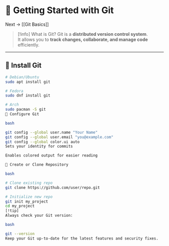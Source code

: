 # 🐙 Getting Started with Git

Next → [[Git Basics]]

> [!info] What is Git?
Git is a **distributed version control system**.  
It allows you to **track changes, collaborate, and manage code** efficiently.

---

## 🔹 Install Git
```bash
# Debian/Ubuntu
sudo apt install git

# Fedora
sudo dnf install git

# Arch
sudo pacman -S git
🔹 Configure Git

bash

git config --global user.name "Your Name"
git config --global user.email "you@example.com"
git config --global color.ui auto
Sets your identity for commits

Enables colored output for easier reading

🔹 Create or Clone Repository

bash

# Clone existing repo
git clone https://github.com/user/repo.git

# Initialize new repo
git init my_project
cd my_project
[!tip]
Always check your Git version:

bash

git --version
Keep your Git up-to-date for the latest features and security fixes.